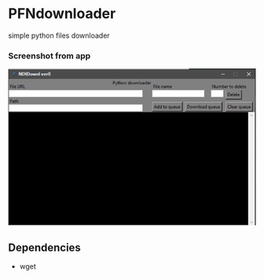 # PFNdownloader
simple python files downloader

### Screenshot from app
![](image.png)

## Dependencies
* wget

